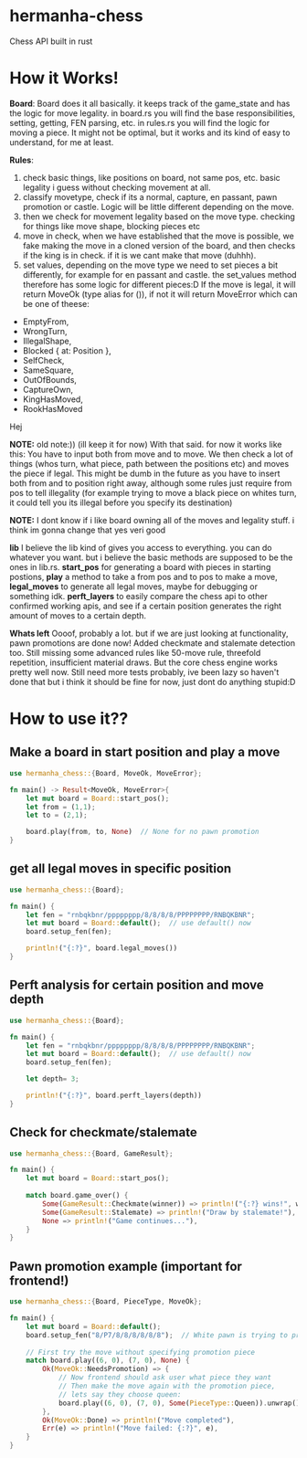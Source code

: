 # hermanha-chess
Chess API built in rust

# How it Works!

**Board**: Board does it all basically. it keeps track of the game_state and has the logic for move legality. in board.rs you will find the base responsibilities, setting, getting, FEN parsing, etc. in rules.rs you will find the logic for moving a piece. It might not be optimal, but it works and its kind of easy to understand, for me at least.

**Rules**: 
1. check basic things, like positions on board, not same pos, etc. basic legality i guess without checking movement at all.
2. classify movetype, check if its a normal, capture, en passant, pawn promotion or castle. Logic will be little different depending on the move.
3. then we check for movement legality based on the move type. checking for things like move shape, blocking pieces etc
4. move in check, when we have established that the move is possible, we fake making the move in a cloned version of the board, and then checks if the king is in check. if it is we cant make that move (duhhh).
5. set values, depending on the move type we need to set pieces a bit differently, for example for en passant and castle. the set_values method therefore has some logic for different pieces:D
If the move is legal, it will return MoveOk (type alias for ()), if not it will return MoveError which can be one of theese:
* EmptyFrom,
* WrongTurn,
* IllegalShape,
* Blocked { at: Position },
* SelfCheck,
* SameSquare,
* OutOfBounds,
* CaptureOwn,
* KingHasMoved,
* RookHasMoved

Hej

**NOTE:** old note:)) (ill keep it for now) With that said. for now it works like this: You have to input both from move and to move. We then check a lot of things (whos turn, what piece, path between the positions etc) and moves the piece if legal. This might be dumb in the future as you have to insert both from and to position right away, although some rules just require from pos to tell illegality (for example trying to move a black piece on whites turn, it could tell you its illegal before you specify its destination)

**NOTE:** I dont know if i like board owning all of the moves and legality stuff. i think im gonna change that yes veri good

**lib** I believe the lib kind of gives you access to everything. you can do whatever you want. but i believe the basic methods are supposed to be the ones in lib.rs. **start_pos** for generating a board with pieces in starting postions, **play** a method to take a from pos and to pos to make a move, **legal_moves** to generate all legal moves, maybe for debugging or something idk. **perft_layers** to easily compare the chess api to other confirmed working apis, and see if a certain position generates the right amount of moves to a certain depth.

**Whats left** Oooof, probably a lot. but if we are just looking at functionality, pawn promotions are done now! Added checkmate and stalemate detection too. Still missing some advanced rules like 50-move rule, threefold repetition, insufficient material draws. But the core chess engine works pretty well now. Still need more tests probably, ive been lazy so haven't done that but i think it should be fine for now, just dont do anything stupid:D

# How to use it??

## Make a board in start position and play a move
```rust
use hermanha_chess::{Board, MoveOk, MoveError};

fn main() -> Result<MoveOk, MoveError>{
    let mut board = Board::start_pos();
    let from = (1,1);
    let to = (2,1);

    board.play(from, to, None)  // None for no pawn promotion
}   
```

## get all legal moves in specific position
```rust
use hermanha_chess::{Board};

fn main() {
    let fen = "rnbqkbnr/pppppppp/8/8/8/8/PPPPPPPP/RNBQKBNR";
    let mut board = Board::default();  // use default() now
    board.setup_fen(fen); 

    println!("{:?}", board.legal_moves())
}
```

## Perft analysis for certain position and move depth
```rust
use hermanha_chess::{Board};

fn main() {
    let fen = "rnbqkbnr/pppppppp/8/8/8/8/PPPPPPPP/RNBQKBNR";
    let mut board = Board::default();  // use default() now
    board.setup_fen(fen);

    let depth= 3;

    println!("{:?}", board.perft_layers(depth))
}
```

## Check for checkmate/stalemate
```rust
use hermanha_chess::{Board, GameResult};

fn main() {
    let mut board = Board::start_pos();
    
    match board.game_over() {
        Some(GameResult::Checkmate(winner)) => println!("{:?} wins!", winner),
        Some(GameResult::Stalemate) => println!("Draw by stalemate!"),
        None => println!("Game continues..."),
    }
}
```

## Pawn promotion example (important for frontend!)
```rust
use hermanha_chess::{Board, PieceType, MoveOk};

fn main() {
    let mut board = Board::default();
    board.setup_fen("8/P7/8/8/8/8/8/8");  // White pawn is trying to promoteee:O
    
    // First try the move without specifying promotion piece
    match board.play((6, 0), (7, 0), None) {
        Ok(MoveOk::NeedsPromotion) => {
            // Now frontend should ask user what piece they want
            // Then make the move again with the promotion piece,
            // lets say they choose queen:
            board.play((6, 0), (7, 0), Some(PieceType::Queen)).unwrap();
        },
        Ok(MoveOk::Done) => println!("Move completed"),
        Err(e) => println!("Move failed: {:?}", e),
    }
}
```


